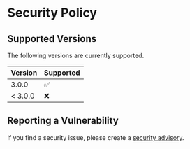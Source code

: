 # Security Policy

## Supported Versions

The following versions are currently supported.

| Version | Supported          |
| ------- | ------------------ |
| 3.0.0   | :white_check_mark: |
| < 3.0.0 | :x:                |

## Reporting a Vulnerability

If you find a security issue, please create a [security advisory](https://github.com/asheroto/winget-install/security/advisories).